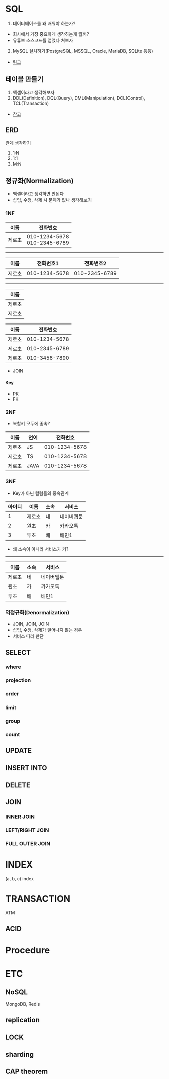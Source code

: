 # SQL
1. 데이터베이스를 왜 배워야 하는가? 
  - 회사에서 가장 중요하게 생각하는게 뭘까?
  - 유튜브 소스코드를 얻었다 쳐보자
2. MySQL 설치하기(PostgreSQL, MSSQL, Oracle, MariaDB, SQLite 등등)
  - [링크](https://dev.mysql.com/downloads/installer/)
## 테이블 만들기
1. 엑셀이라고 생각해보자
2. DDL(Definition), DQL(Query), DML(Manipulation), DCL(Control), TCL(Transaction)
  - [참고](https://www.geeksforgeeks.org/sql-ddl-dql-dml-dcl-tcl-commands/)
## ERD
관계 생각하기
1. 1:N
2. 1:1
3. M:N
## 정규화(Normalization)
- 엑셀이라고 생각하면 안된다
- 삽입, 수정, 삭제 시 문제가 없나 생각해보기

### 1NF

|이름|전화번호|
|---|----|
|제로초|010-1234-5678<br />010-2345-6789|

<hr>

|이름|전화번호1|전화번호2|
|---|----|---|
|제로초|010-1234-5678|010-2345-6789|

<hr>

|이름|
|---|
|제로초|
|제로초|

|이름|전화번호|
|---|----|
|제로초|010-1234-5678|
|제로초|010-2345-6789|
|제로초|010-3456-7890|

- JOIN

#### Key
- PK
- FK

### 2NF
- 복합키 모두에 종속?

|이름|언어|전화번호|
|---|---|----|
|제로초|JS|010-1234-5678|
|제로초|TS|010-1234-5678|
|제로초|JAVA|010-1234-5678|

### 3NF
- Key가 아닌 컬럼들의 종속관계

|아이디|이름|소속|서비스|
|---|---|---|----|
|1|제로초|네|네이버웹툰|
|2|원초|카|카카오톡|
|3|투초|배|배민1|

- 왜 소속이 아니라 서비스가 키?

<hr>

|이름|소속|서비스|
|---|---|---|
|제로초|네|네이버웹툰|
|원초|카|카카오톡|
|투초|배|배민1|

### 역정규화(Denormalization)
- JOIN, JOIN, JOIN
- 삽입, 수정, 삭제가 일어나지 않는 경우
- 서비스 따라 판단

## SELECT
### where
### projection
### order
### limit
### group
### count
## UPDATE
## INSERT INTO
## DELETE
## JOIN
### INNER JOIN
### LEFT/RIGHT JOIN
### FULL OUTER JOIN
# INDEX
(a, b, c) index
# TRANSACTION
ATM
## ACID
# Procedure
# ETC
## NoSQL
MongoDB, Redis
## replication
## LOCK
## sharding
## CAP theorem
